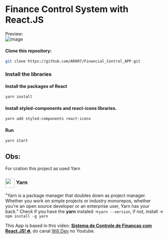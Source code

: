 # Finance Control System with React.JS
Preview: <br>
![image](https://github.com/AR097/Financial_Control_APP/assets/107823438/e0736db7-cf91-4f77-b2f7-859b99140bb2)

#### **Clone this repository:**
 ```sh
git clone https://github.com/AR097/Financial_Control_APP.git
```

### Install the libraries
#### **Install the packages of React**
 ```sh
yarn install
```
#### Install **styled-components** and **react-icons** libraries.
 ```sh
 yarn add styled-components react-icons
 ```
#### Run
```sh
yarn start
```

## Obs:
For cration this project as used Yarn
###   <img align="center" alt="" height="30" width="30" src="https://avatars.githubusercontent.com/u/22247014?s=200&v=4">  **Yarn**
"Yarn is a package manager that doubles down as project manager. Whether you work on simple projects or industry monorepos, whether you're an open source developer or an enterprise user, Yarn has your back."
Check if you have the **yarn** instaled ->`yarn --version`, if not, install 
-> `npm install -g yarn`<br>

This App is based in this video: <a href="https://youtu.be/pj4vA67olbU">**Sistema de Controle de Finanças com React.JS! 🔥**</a>, do canal <a href="https://www.youtube.com/@will_dev">Will Dev</a> no Youtube.
